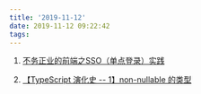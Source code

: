 ```yaml
---
title: '2019-11-12'
date: 2019-11-12 09:22:42
tags:
---
```


1. [不务正业的前端之SSO（单点登录）实践](https://juejin.im/post/5b51f39b5188251a9f24a264)

2. [【TypeScript 演化史 -- 1】non-nullable 的类型](https://juejin.im/post/5dc9f3f5e51d455fc74a28fa)